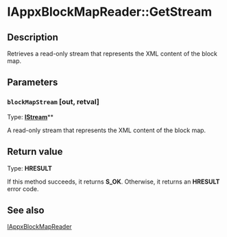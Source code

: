 # IAppxBlockMapReader::GetStream

## Description

Retrieves a read-only stream that represents the XML content of the block map.

## Parameters

### `blockMapStream` [out, retval]

Type: **[IStream](https://learn.microsoft.com/windows/desktop/api/objidl/nn-objidl-istream)****

A read-only stream that represents the XML content of the block map.

## Return value

Type: **HRESULT**

If this method succeeds, it returns **S_OK**. Otherwise, it returns an **HRESULT** error code.

## See also

[IAppxBlockMapReader](https://learn.microsoft.com/windows/desktop/api/appxpackaging/nn-appxpackaging-iappxblockmapreader)